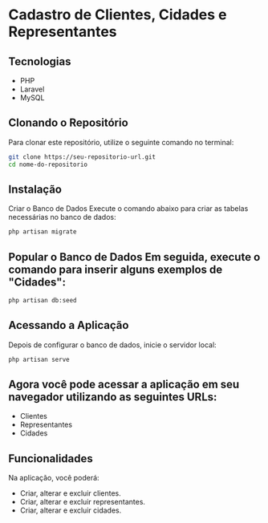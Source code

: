 # Cadastro de Clientes, Cidades e Representantes

## Tecnologias
- PHP
- Laravel
- MySQL

## Clonando o Repositório
Para clonar este repositório, utilize o seguinte comando no terminal:

```bash
git clone https://seu-repositorio-url.git
cd nome-do-repositorio
  ```

## Instalação
Criar o Banco de Dados Execute o comando abaixo para criar as tabelas necessárias no banco de dados:

```bash
php artisan migrate
```

## Popular o Banco de Dados Em seguida, execute o comando para inserir alguns exemplos de "Cidades":

```bash
php artisan db:seed
 ```
## Acessando a Aplicação
Depois de configurar o banco de dados, inicie o servidor local:

```bash
php artisan serve
```

## Agora você pode acessar a aplicação em seu navegador utilizando as seguintes URLs:

- Clientes
- Representantes
- Cidades

## Funcionalidades
Na aplicação, você poderá:

- Criar, alterar e excluir clientes.
- Criar, alterar e excluir representantes.
- Criar, alterar e excluir cidades.
